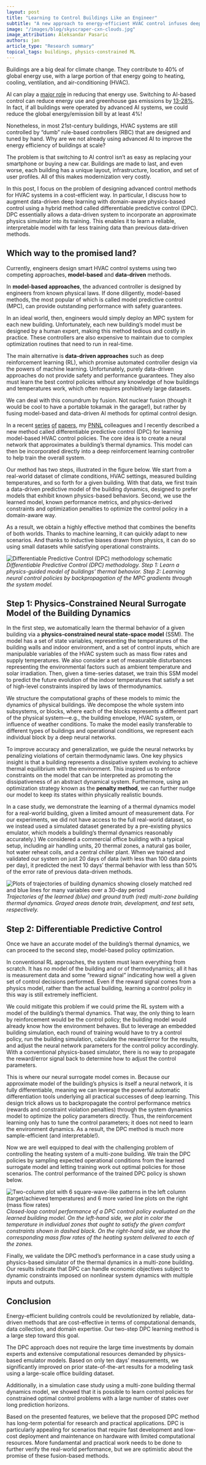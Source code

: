 ```yaml
---
layout: post
title: "Learning to Control Buildings Like an Engineer"
subtitle: "A new approach to energy-efficient HVAC control infuses deep learning with guidance from physics."
image: "/images/blog/skyscraper-cxn-clouds.jpg"
image_attribution: Aleksandar Pasaric
authors: jan
article_type: "Research summary"
topical_tags: buildings, physics-constrained ML
---
```



Buildings are a big deal for climate change. They contribute to 40% of global energy use, with a large portion of that energy going to heating, cooling, ventilation, and air-conditioning (HVAC).

AI can play a [major role](https://www.climatechange.ai/summaries?section=Buildings+%26+Cities) in reducing that energy use. Switching to AI-based control can reduce energy use and greenhouse gas emissions by [13-28%](https://www.sciencedirect.com/science/article/pii/S1367578820300584). In fact, if all buildings were operated by advanced AI systems, we could reduce the global energy/emission bill by at least 4%!

Nonetheless, in most 21st-century buildings, HVAC systems are still controlled by “dumb” rule-based controllers (RBC) that are designed and tuned by hand. Why are we not already using advanced AI to improve the energy efficiency of buildings at scale?

The problem is that switching to AI control isn’t as easy as replacing your smartphone or buying a new car. Buildings are made to last, and even worse, each building has a unique layout, infrastructure, location, and set of user profiles. All of this makes modernization very costly.

In this post, I focus on the problem of designing advanced control methods for HVAC systems in a cost-efficient way. In particular, I discuss how to augment data-driven deep learning with domain-aware physics-based control using a hybrid method called differentiable predictive control (DPC). DPC essentially allows a data-driven system to incorporate an approximate physics simulator into its training. This enables it to learn a reliable, interpretable model with far less training data than previous data-driven methods.


## Which way to the promised land?

Currently, engineers design smart HVAC control systems using two competing approaches, **model-based** and **data-driven** methods.

In **model-based approaches**, the advanced controller is designed by engineers from known physical laws. If done diligently, model-based methods, the most popular of which is called model predictive control (MPC), can provide outstanding performance with safety guarantees.

In an ideal world, then, engineers would simply deploy an MPC system for each new building. Unfortunately, each new building’s model must be designed by a human expert, making this method tedious and costly in practice. These controllers are also expensive to maintain due to complex optimization routines that need to run in real-time.

The main alternative is **data-driven approaches** such as deep reinforcement learning (RL), which promise automated controller design via the powers of machine learning. Unfortunately, purely data-driven approaches do not provide safety and performance guarantees. They also must learn the best control policies without any knowledge of how buildings and temperatures work, which often requires prohibitively large datasets. 

We can deal with this conundrum by fusion. Not nuclear fusion (though it would be cool to have a portable tokamak in the garage!), but rather by fusing model-based and data-driven AI methods for optimal control design. 

In a recent [series](https://www.sciencedirect.com/science/article/pii/S0378778821002760) [of](https://www.sciencedirect.com/science/article/pii/S2405896321012933) [papers](https://arxiv.org/abs/2004.11184), my [PNNL](https://www.pnnl.gov/) colleagues and I recently described a new method called differentiable predictive control (DPC) for learning model-based HVAC control policies. The core idea is to create a neural network that approximates a building’s thermal dynamics. This model can then be incorporated directly into a deep reinforcement learning controller to help train the overall system.

Our method has two steps, illustrated in the figure below. We start from a real-world dataset of climate conditions, HVAC settings, measured building temperatures, and so forth for a given building. With that data, we first train a data-driven predictive model of the building dynamics, designed to prefer models that exhibit known physics-based behaviors. Second, we use the learned model, known performance metrics, and physics-derived constraints and optimization penalties to optimize the control policy in a domain-aware way.

As a result, we obtain a highly effective method that combines the benefits of both worlds. Thanks to machine learning, it can quickly adapt to new scenarios. And thanks to inductive biases drawn from physics, it can do so using small datasets while satisfying operational constraints. 


![Differentiable Predictive Control (DPC) methodology schematic](/images/blog/dpc-methodology.png "Differentiable Predictive Control (DPC) methodology schematic")
*Differentiable Predictive Control (DPC) methodology. Step 1: Learn a physics-guided model of buildings’ thermal behavior.  Step 2: Learning neural control policies by backpropagation of the MPC gradients through the system model.*

## Step 1: Physics-Constrained Neural Surrogate Model of the Building Dynamics

In the first step, we automatically learn the thermal behavior of a given building via a **physics-constrained neural state-space model** (SSM). The model has a set of state variables, representing the temperatures of the building walls and indoor environment, and a set of control inputs, which are manipulable variables of the HVAC system such as mass flow rates and supply temperatures. We also consider a set of measurable disturbances representing the environmental factors such as ambient temperature and solar irradiation. Then, given a time-series dataset, we train this SSM model to predict the future evolution of the indoor temperatures that satisfy a set of high-level constraints inspired by laws of thermodynamics.

We structure the computational graphs of these models to mimic the dynamics of physical buildings. We decompose the whole system into subsystems, or blocks, where each of the blocks represents a different part of the physical system—e.g., the building envelope, HVAC system, or influence of weather conditions. To make the model easily transferable to different types of buildings and operational conditions, we represent each individual block by a deep neural networks. 

To improve accuracy and generalization, we guide the neural networks by penalizing violations of certain thermodynamic laws. One key physics insight is that a building represents a dissipative system evolving to achieve thermal equilibrium with the environment. This inspired us to enforce constraints on the model that can be interpreted as promoting the dissipativeness of an abstract dynamical system. Furthermore, using an optimization strategy known as the **penalty method**, we can further nudge our model to keep its states within physically realistic bounds. 

In a case study, we demonstrate the learning of a thermal dynamics model for a real-world building, given a limited amount of measurement data. For our experiments, we did not have access to the full real-world dataset, so we instead used a simulated dataset generated by a pre-existing physics emulator, which models a building’s thermal dynamics reasonably accurately.) We considered a commercial office building with a typical setup, including air handling units, 20 thermal zones, a natural gas boiler, hot water reheat coils, and a central chiller plant. When we trained and validated our system on just 20 days of data (with less than 100 data points per day), it predicted the next 10 days’ thermal behavior with less than 50% of the error rate of previous data-driven methods.

![Plots of trajectories of building dynamics showing closely matched red and blue lines for many variables over a 30-day period](/images/blog/dpc-plot-1.png "Plots of trajectories of building dynamics")
*Trajectories of the learned (blue) and ground truth (red) multi-zone building thermal dynamics. Grayed areas denote train, development, and test sets, respectively.*


## Step 2: Differentiable Predictive Control

Once we have an accurate model of the building’s thermal dynamics, we can proceed to the second step, model-based policy optimization.

In conventional RL approaches, the system must learn everything from scratch. It has no model of the building and or of thermodynamics; all it has is measurement data and some “reward signal” indicating how well a given set of control decisions performed. Even if the reward signal comes from a physics model, rather than the actual building, learning a control policy in this way is still extremely inefficient.

We could mitigate this problem if we could prime the RL system with a model of the building’s thermal dynamics. That way, the only thing to learn by reinforcement would be the control policy; the building model would already know how the environment behaves. But to leverage an embedded building simulation, each round of training would have to try a control policy, run the building simulation, calculate the reward/error for the results, and adjust the neural network parameters for the control policy accordingly. With a conventional physics-based simulator, there is no way to propagate the reward/error signal back to determine how to adjust the control parameters.

This is where our neural surrogate model comes in. Because our approximate model of the building’s physics is itself a neural network, it is fully differentiable, meaning we can leverage the powerful automatic differentiation tools underlying all practical successes of deep learning. This design trick allows us to backpropagate the control performance metrics (rewards and constraint violation penalties) through the system dynamics model to optimize the policy parameters directly. Thus, the reinforcement learning only has to tune the control parameters; it does not need to learn the environment dynamics. As a result,  the DPC method is much more sample-efficient (and interpretable!).

Now we are well equipped to deal with the challenging problem of controlling the heating system of a multi-zone building. We train the DPC policies by sampling expected operational conditions from the learned surrogate model and letting training work out optimal policies for those scenarios. The control performance of the trained DPC policy is shown below.



![Two-column plot with 6 square-wave-like patterns in the left column (target/achieved temperatures) and 6 more varied line plots on the right (mass flow rates)](/images/blog/dpc-plot-2.png "Plots of DPC control performance for temperature and mass flow")
*Closed-loop control performance of a DPC control policy evaluated on the learned building model. On the left-hand side, we plot in color the temperature in individual zones that ought to satisfy the given comfort constraints shown in dashed black. On the right-hand side, we show the corresponding mass flow rates of the heating system delivered to each of the zones.*

Finally, we validate the DPC method’s performance in a case study using a physics-based simulator of the thermal dynamics in a multi-zone building. Our results indicate that DPC can handle economic objectives subject to dynamic constraints imposed on nonlinear system dynamics with multiple inputs and outputs.


## Conclusion

Energy-efficient building controls could be revolutionized by reliable, data-driven methods that are cost-effective in terms of computational demands, data collection, and domain expertise. Our two-step DPC learning method is a large step toward this goal.

The DPC approach does not require the large time investments by domain experts and extensive computational resources demanded by physics-based emulator models. Based on only ten days’ measurements, we significantly improved on prior state-of-the-art results for a modeling task using a large-scale office building dataset.

Additionally, in a simulation case study using a multi-zone building thermal dynamics model, we showed that it is possible to learn control policies for constrained optimal control problems with a large number of states over long prediction horizons. 

Based on the presented features, we believe that the proposed DPC method has long-term potential for research and practical applications. DPC is particularly appealing for  scenarios that require fast development and low-cost deployment and maintenance on hardware with limited computational resources. More fundamental and practical work needs to be done to further verify the real-world performance, but we are optimistic about the promise of these fusion-based methods. 
